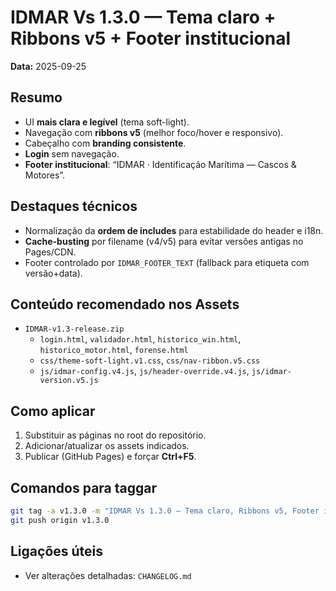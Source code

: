 # IDMAR Vs 1.3.0 — Tema claro + Ribbons v5 + Footer institucional

**Data:** 2025-09-25

## Resumo
- UI **mais clara e legível** (tema soft-light).
- Navegação com **ribbons v5** (melhor foco/hover e responsivo).
- Cabeçalho com **branding consistente**.
- **Login** sem navegação.
- **Footer institucional**: “IDMAR · Identificação Marítima — Cascos & Motores”.

## Destaques técnicos
- Normalização da **ordem de includes** para estabilidade do header e i18n.
- **Cache-busting** por filename (v4/v5) para evitar versões antigas no Pages/CDN.
- Footer controlado por `IDMAR_FOOTER_TEXT` (fallback para etiqueta com versão+data).

## Conteúdo recomendado nos Assets
- `IDMAR-v1.3-release.zip`
  - `login.html`, `validador.html`, `historico_win.html`, `historico_motor.html`, `forense.html`
  - `css/theme-soft-light.v1.css`, `css/nav-ribbon.v5.css`
  - `js/idmar-config.v4.js`, `js/header-override.v4.js`, `js/idmar-version.v5.js`

## Como aplicar
1. Substituir as páginas no root do repositório.
2. Adicionar/atualizar os assets indicados.
3. Publicar (GitHub Pages) e forçar **Ctrl+F5**.

## Comandos para taggar
```bash
git tag -a v1.3.0 -m "IDMAR Vs 1.3.0 — Tema claro, Ribbons v5, Footer institucional"
git push origin v1.3.0
```

## Ligações úteis
- Ver alterações detalhadas: `CHANGELOG.md`
